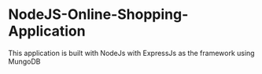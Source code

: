 # NodeJS-Online-Shopping-Application
This application is built with NodeJs with ExpressJs as the framework using MungoDB
